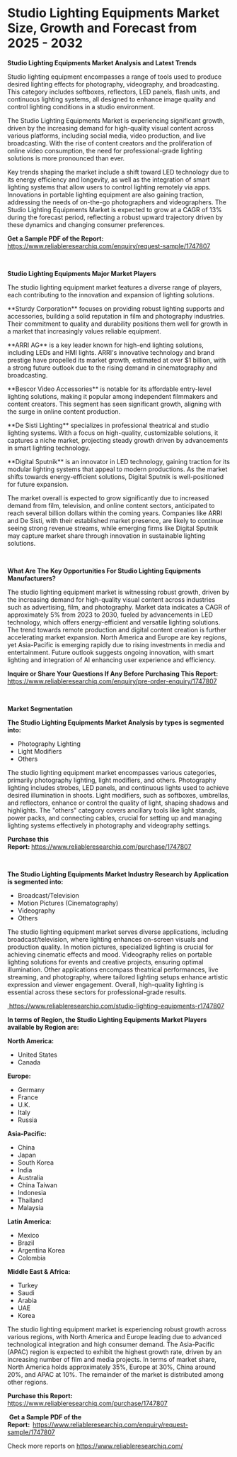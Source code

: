 <p><h1>Studio Lighting Equipments Market Size, Growth and Forecast from 2025 - 2032</h1></p><p><strong>Studio Lighting Equipments Market Analysis and Latest Trends</strong></p>
<p><p>Studio lighting equipment encompasses a range of tools used to produce desired lighting effects for photography, videography, and broadcasting. This category includes softboxes, reflectors, LED panels, flash units, and continuous lighting systems, all designed to enhance image quality and control lighting conditions in a studio environment.</p><p>The Studio Lighting Equipments Market is experiencing significant growth, driven by the increasing demand for high-quality visual content across various platforms, including social media, video production, and live broadcasting. With the rise of content creators and the proliferation of online video consumption, the need for professional-grade lighting solutions is more pronounced than ever.</p><p>Key trends shaping the market include a shift toward LED technology due to its energy efficiency and longevity, as well as the integration of smart lighting systems that allow users to control lighting remotely via apps. Innovations in portable lighting equipment are also gaining traction, addressing the needs of on-the-go photographers and videographers. The Studio Lighting Equipments Market is expected to grow at a CAGR of 13% during the forecast period, reflecting a robust upward trajectory driven by these dynamics and changing consumer preferences.</p></p>
<p><strong>Get a Sample PDF of the Report:&nbsp;</strong> <a href="https://www.reliableresearchiq.com/enquiry/request-sample/1747807?utm_campaign=3296&utm_medium=2&utm_source=Github&utm_content=ia&utm_term=10042025&utm_id=studio-lighting-equipments">https://www.reliableresearchiq.com/enquiry/request-sample/1747807</a></p>
<p>&nbsp;</p>
<p><strong>Studio Lighting Equipments Major Market Players</strong></p>
<p><p>The studio lighting equipment market features a diverse range of players, each contributing to the innovation and expansion of lighting solutions. </p><p>**Sturdy Corporation** focuses on providing robust lighting supports and accessories, building a solid reputation in film and photography industries. Their commitment to quality and durability positions them well for growth in a market that increasingly values reliable equipment.</p><p>**ARRI AG** is a key leader known for high-end lighting solutions, including LEDs and HMI lights. ARRI's innovative technology and brand prestige have propelled its market growth, estimated at over $1 billion, with a strong future outlook due to the rising demand in cinematography and broadcasting.</p><p>**Bescor Video Accessories** is notable for its affordable entry-level lighting solutions, making it popular among independent filmmakers and content creators. This segment has seen significant growth, aligning with the surge in online content production.</p><p>**De Sisti Lighting** specializes in professional theatrical and studio lighting systems. With a focus on high-quality, customizable solutions, it captures a niche market, projecting steady growth driven by advancements in smart lighting technology.</p><p>**Digital Sputnik** is an innovator in LED technology, gaining traction for its modular lighting systems that appeal to modern productions. As the market shifts towards energy-efficient solutions, Digital Sputnik is well-positioned for future expansion.</p><p>The market overall is expected to grow significantly due to increased demand from film, television, and online content sectors, anticipated to reach several billion dollars within the coming years. Companies like ARRI and De Sisti, with their established market presence, are likely to continue seeing strong revenue streams, while emerging firms like Digital Sputnik may capture market share through innovation in sustainable lighting solutions.</p></p>
<p>&nbsp;</p>
<p><strong>What Are The Key Opportunities For Studio Lighting Equipments Manufacturers?</strong></p>
<p><p>The studio lighting equipment market is witnessing robust growth, driven by the increasing demand for high-quality visual content across industries such as advertising, film, and photography. Market data indicates a CAGR of approximately 5% from 2023 to 2030, fueled by advancements in LED technology, which offers energy-efficient and versatile lighting solutions. The trend towards remote production and digital content creation is further accelerating market expansion. North America and Europe are key regions, yet Asia-Pacific is emerging rapidly due to rising investments in media and entertainment. Future outlook suggests ongoing innovation, with smart lighting and integration of AI enhancing user experience and efficiency.</p></p>
<p><strong>Inquire or Share Your Questions If Any Before Purchasing This Report:</strong> <a href="https://www.reliableresearchiq.com/enquiry/pre-order-enquiry/1747807?utm_campaign=3296&utm_medium=2&utm_source=Github&utm_content=ia&utm_term=10042025&utm_id=studio-lighting-equipments">https://www.reliableresearchiq.com/enquiry/pre-order-enquiry/1747807</a></p>
<p>&nbsp;</p>
<p><strong>Market Segmentation</strong></p>
<p><strong>The Studio Lighting Equipments Market Analysis by types is segmented into:</strong></p>
<p><ul><li>Photography Lighting</li><li>Light Modifiers</li><li>Others</li></ul></p>
<p><p>The studio lighting equipment market encompasses various categories, primarily photography lighting, light modifiers, and others. Photography lighting includes strobes, LED panels, and continuous lights used to achieve desired illumination in shoots. Light modifiers, such as softboxes, umbrellas, and reflectors, enhance or control the quality of light, shaping shadows and highlights. The "others" category covers ancillary tools like light stands, power packs, and connecting cables, crucial for setting up and managing lighting systems effectively in photography and videography settings.</p></p>
<p><strong>Purchase this Report:&nbsp;</strong><a href="https://www.reliableresearchiq.com/purchase/1747807?utm_campaign=3296&utm_medium=2&utm_source=Github&utm_content=ia&utm_term=10042025&utm_id=studio-lighting-equipments">https://www.reliableresearchiq.com/purchase/1747807</a></p>
<p>&nbsp;</p>
<p><strong>The Studio Lighting Equipments Market Industry Research by Application is segmented into:</strong></p>
<p><ul><li>Broadcast/Television</li><li>Motion Pictures (Cinematography)</li><li>Videography</li><li>Others</li></ul></p>
<p><p>The studio lighting equipment market serves diverse applications, including broadcast/television, where lighting enhances on-screen visuals and production quality. In motion pictures, specialized lighting is crucial for achieving cinematic effects and mood. Videography relies on portable lighting solutions for events and creative projects, ensuring optimal illumination. Other applications encompass theatrical performances, live streaming, and photography, where tailored lighting setups enhance artistic expression and viewer engagement. Overall, high-quality lighting is essential across these sectors for professional-grade results.</p></p>
<p><a href="https://www.reliableresearchiq.com/studio-lighting-equipments-r1747807?utm_campaign=3296&utm_medium=2&utm_source=Github&utm_content=ia&utm_term=10042025&utm_id=studio-lighting-equipments">&nbsp;https://www.reliableresearchiq.com/studio-lighting-equipments-r1747807</a></p>
<p><strong>In terms of Region, the Studio Lighting Equipments Market Players available by Region are:</strong></p>
<p>
    <p> <strong> North America: </strong>
        <ul>
            <li>United States</li>
            <li>Canada</li>
        </ul>
        </p> 
    <p> <strong> Europe: </strong>
        <ul>
            <li>Germany</li>
            <li>France</li>
            <li>U.K.</li>
            <li>Italy</li>
            <li>Russia</li>
        </ul>
        </p> 
    <p> <strong> Asia-Pacific: </strong>
        <ul>
            <li>China</li>
            <li>Japan</li>
            <li>South Korea</li>
            <li>India</li>
            <li>Australia</li>
            <li>China Taiwan</li>
            <li>Indonesia</li>
            <li>Thailand</li>
            <li>Malaysia</li>
        </ul>
        </p> 
    <p> <strong> Latin America: </strong>
        <ul>
            <li>Mexico</li>
            <li>Brazil</li>
            <li>Argentina Korea</li>
            <li>Colombia</li>
        </ul>
        </p> 
    <p> <strong> Middle East & Africa: </strong>
        <ul>
            <li>Turkey</li>
            <li>Saudi</li>
            <li>Arabia</li>
            <li>UAE</li>
            <li>Korea</li>
        </ul>
    </p>
    </p>
<p><p>The studio lighting equipment market is experiencing robust growth across various regions, with North America and Europe leading due to advanced technological integration and high consumer demand. The Asia-Pacific (APAC) region is expected to exhibit the highest growth rate, driven by an increasing number of film and media projects. In terms of market share, North America holds approximately 35%, Europe at 30%, China around 20%, and APAC at 10%. The remainder of the market is distributed among other regions.</p></p>
<p><strong>Purchase this Report: </strong><a href="https://www.reliableresearchiq.com/purchase/1747807?utm_campaign=3296&utm_medium=2&utm_source=Github&utm_content=ia&utm_term=10042025&utm_id=studio-lighting-equipments">https://www.reliableresearchiq.com/purchase/1747807</a></p>
<p>&nbsp;<strong>Get a Sample PDF of the Report:&nbsp;&nbsp;</strong><a href="https://www.reliableresearchiq.com/enquiry/request-sample/1747807?utm_campaign=3296&utm_medium=2&utm_source=Github&utm_content=ia&utm_term=10042025&utm_id=studio-lighting-equipments">https://www.reliableresearchiq.com/enquiry/request-sample/1747807</a></p>
<p><strong></strong></p>
<p>Check more reports on <a href="https://www.reliableresearchiq.com/?utm_campaign=3296&utm_medium=2&utm_source=Github&utm_content=ia&utm_term=10042025&utm_id=studio-lighting-equipments">https://www.reliableresearchiq.com/</a></p>